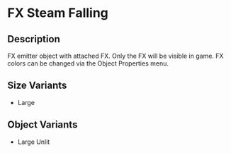 # FX Steam Falling

## Description

FX emitter object with attached FX. Only the FX will be visible in game. FX colors can be changed via the Object Properties menu.

## Size Variants

* Large

## Object Variants

* Large Unlit
